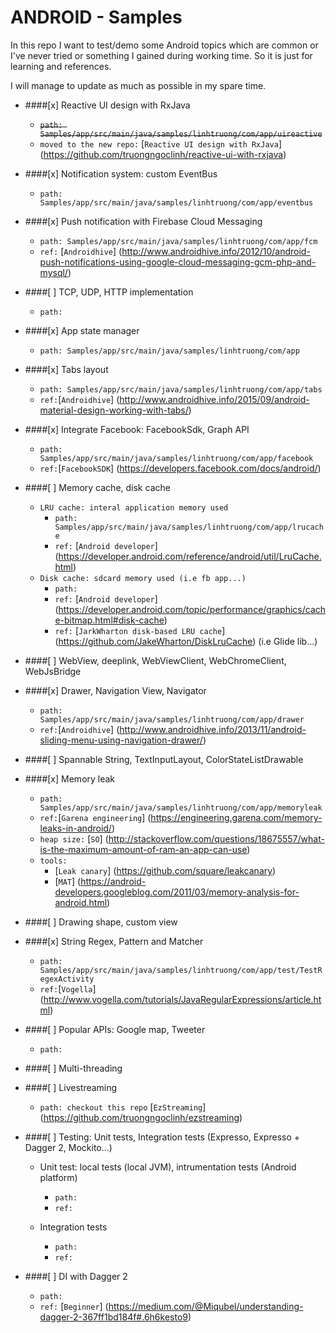 # ANDROID - Samples
In this repo I want to test/demo some Android topics which are common or I've never tried or something I gained during working time. So it is just for learning and references.

I will manage to update as much as possible in my spare time.

- ####[x] Reactive UI design with RxJava
  + ~~`path: Samples/app/src/main/java/samples/linhtruong/com/app/uireactive`~~
  + `moved to the new repo:` [`Reactive UI design with RxJava`] (https://github.com/truongngoclinh/reactive-ui-with-rxjava)
  
- ####[x] Notification system: custom EventBus
  + `path: Samples/app/src/main/java/samples/linhtruong/com/app/eventbus`
  
- ####[x] Push notification with Firebase Cloud Messaging
  + `path: Samples/app/src/main/java/samples/linhtruong/com/app/fcm`
  + `ref:` [`Androidhive`] (http://www.androidhive.info/2012/10/android-push-notifications-using-google-cloud-messaging-gcm-php-and-mysql/)
  
- ####[ ] TCP, UDP, HTTP implementation
  + `path:`
  
- ####[x] App state manager
  + `path: Samples/app/src/main/java/samples/linhtruong/com/app`

- ####[x] Tabs layout
  + `path: Samples/app/src/main/java/samples/linhtruong/com/app/tabs`
  + `ref:`[`Androidhive`] (http://www.androidhive.info/2015/09/android-material-design-working-with-tabs/)
  
- ####[x] Integrate Facebook: FacebookSdk, Graph API
  + `path: Samples/app/src/main/java/samples/linhtruong/com/app/facebook`
  + `ref:`[`FacebookSDK`] (https://developers.facebook.com/docs/android/)

- ####[ ] Memory cache, disk cache
  + `LRU cache: interal application memory used`
    + `path: Samples/app/src/main/java/samples/linhtruong/com/app/lrucache`
    + `ref:` [`Android developer`] (https://developer.android.com/reference/android/util/LruCache.html)
  + `Disk cache: sdcard memory used (i.e fb app...)`
    + `path: `
    + `ref:` [`Android developer`] (https://developer.android.com/topic/performance/graphics/cache-bitmap.html#disk-cache)
    + `ref:` [`JarkWharton disk-based LRU cache`] (https://github.com/JakeWharton/DiskLruCache) (i.e Glide lib...)

- ####[ ] WebView, deeplink, WebViewClient, WebChromeClient, WebJsBridge

- ####[x] Drawer, Navigation View, Navigator
  + `path: Samples/app/src/main/java/samples/linhtruong/com/app/drawer`
  + `ref:`[`Androidhive`] (http://www.androidhive.info/2013/11/android-sliding-menu-using-navigation-drawer/)

- ####[ ] Spannable String, TextInputLayout, ColorStateListDrawable

- ####[x] Memory leak
  + `path: Samples/app/src/main/java/samples/linhtruong/com/app/memoryleak`
  + `ref:`[`Garena engineering`] (https://engineering.garena.com/memory-leaks-in-android/)
  + `heap size:` [`SO`] (http://stackoverflow.com/questions/18675557/what-is-the-maximum-amount-of-ram-an-app-can-use)
  + `tools:` 
    + [`Leak canary`] (https://github.com/square/leakcanary)
    + [`MAT`] (https://android-developers.googleblog.com/2011/03/memory-analysis-for-android.html)
  
- ####[ ] Drawing shape,  custom view

- ####[x] String Regex, Pattern and Matcher
  + `path: Samples/app/src/main/java/samples/linhtruong/com/app/test/TestRegexActivity`
  + `ref:`[`Vogella`] (http://www.vogella.com/tutorials/JavaRegularExpressions/article.html)
  
- ####[ ] Popular APIs: Google map, Tweeter
  + `path:`
  
- ####[ ] Multi-threading

- ####[ ] Livestreaming
  + `path: checkout this repo` [`EzStreaming`] (https://github.com/truongngoclinh/ezstreaming)
  
- ####[ ] Testing: Unit tests, Integration tests (Expresso, Expresso + Dagger 2, Mockito...)
  + Unit test: local tests (local JVM), intrumentation tests (Android platform)
    + `path:`
    + `ref:`
    
  + Integration tests
    + `path:`
    + `ref:`
  
- ####[ ] DI with Dagger 2
  + `path:`
  + `ref:` [`Beginner`] (https://medium.com/@Miqubel/understanding-dagger-2-367ff1bd184f#.6h6kesto9)
